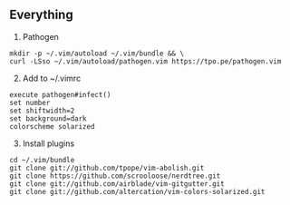 ## Everything

1. Pathogen
```
mkdir -p ~/.vim/autoload ~/.vim/bundle && \
curl -LSso ~/.vim/autoload/pathogen.vim https://tpo.pe/pathogen.vim
```

2. Add to ~/.vimrc

```
execute pathogen#infect()
set number
set shiftwidth=2
set background=dark
colorscheme solarized
```

3. Install plugins

```
cd ~/.vim/bundle
git clone git://github.com/tpope/vim-abolish.git
git clone https://github.com/scrooloose/nerdtree.git
git clone git://github.com/airblade/vim-gitgutter.git
git clone git://github.com/altercation/vim-colors-solarized.git

```
